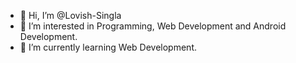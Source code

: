 - 👋 Hi, I’m @Lovish-Singla
- 👀 I’m interested in Programming, Web Development and Android Development.
- 🌱 I’m currently learning Web Development.
<!---
Lovish-Singla/Lovish-Singla is a ✨ special ✨ repository because its `README.md` (this file) appears on your GitHub profile.
You can click the Preview link to take a look at your changes.
--->

